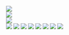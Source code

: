 ![](https://github.com/yaim0425/zzzYAIM0425-0400-robots-with-unlimited-electricity/raw/main/Doc/pyhightech/(1).png)  
![](https://github.com/yaim0425/zzzYAIM0425-0400-robots-with-unlimited-electricity/raw/main/Doc/pyhightech/(2).png)  
![](https://github.com/yaim0425/zzzYAIM0425-0400-robots-with-unlimited-electricity/raw/main/Doc/pyhightech/(3).png)  
![](https://github.com/yaim0425/zzzYAIM0425-0400-robots-with-unlimited-electricity/raw/main/Doc/pyhightech/(4).png)
![](https://github.com/yaim0425/zzzYAIM0425-0400-robots-with-unlimited-electricity/raw/main/Doc/pyhightech/(5).png)
![](https://github.com/yaim0425/zzzYAIM0425-0400-robots-with-unlimited-electricity/raw/main/Doc/pyhightech/(6).png)
![](https://github.com/yaim0425/zzzYAIM0425-0400-robots-with-unlimited-electricity/raw/main/Doc/pyhightech/(7).png)
![](https://github.com/yaim0425/zzzYAIM0425-0400-robots-with-unlimited-electricity/raw/main/Doc/pyhightech/(8).png)
![](https://github.com/yaim0425/zzzYAIM0425-0400-robots-with-unlimited-electricity/raw/main/Doc/pyhightech/(9).png)
![](https://github.com/yaim0425/zzzYAIM0425-0400-robots-with-unlimited-electricity/raw/main/Doc/pyhightech/(10).png)
![](https://github.com/yaim0425/zzzYAIM0425-0400-robots-with-unlimited-electricity/raw/main/Doc/pyhightech/(11).png)  

